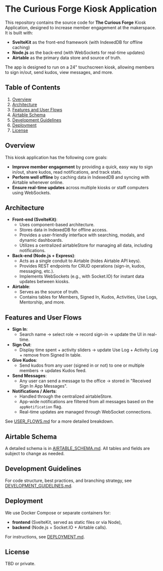 # The Curious Forge Kiosk Application

This repository contains the source code for **The Curious Forge** Kiosk Application, designed to increase member engagement at the makerspace. It is built with:

- **SvelteKit** as the front-end framework (with IndexedDB for offline caching)
- **Node.js** as the back-end (with WebSockets for real-time updates)
- **Airtable** as the primary data store and source of truth.

The app is designed to run on a 24" touchscreen kiosk, allowing members to sign in/out, send kudos, view messages, and more.

## Table of Contents

1. [Overview](#overview)
2. [Architecture](#architecture)
3. [Features and User Flows](#features-and-user-flows)
4. [Airtable Schema](#airtable-schema)
5. [Development Guidelines](#development-guidelines)
6. [Deployment](#deployment)
7. [License](#license)

## Overview

This kiosk application has the following core goals:

- **Improve member engagement** by providing a quick, easy way to sign in/out, share kudos, read notifications, and track stats.
- **Perform well offline** by caching data in IndexedDB and syncing with Airtable whenever online.
- **Ensure real-time updates** across multiple kiosks or staff computers using WebSockets.

## Architecture

- **Front-end (SvelteKit)**:
  - Uses component-based architecture.
  - Stores data in IndexedDB for offline access.
  - Provides a user-friendly interface with searching, modals, and dynamic dashboards.
  - Utilizes a centralized airtableStore for managing all data, including notifications.
- **Back-end (Node.js + Express)**:
  - Acts as a single conduit to Airtable (hides Airtable API keys).
  - Provides REST endpoints for CRUD operations (sign-in, kudos, messaging, etc.).
  - Implements WebSockets (e.g., with Socket.IO) for instant data updates between kiosks.
- **Airtable**:
  - Serves as the source of truth.
  - Contains tables for Members, Signed In, Kudos, Activities, Use Logs, Mentorship, and more.

## Features and User Flows

- **Sign In**:
  - Search name → select role → record sign-in → update the UI in real-time.
- **Sign Out**:
  - Display time spent + activity sliders → update Use Log + Activity Log + remove from Signed In table.
- **Give Kudos**:
  - Send kudos from any user (signed in or not) to one or multiple members → updates Kudos feed.
- **Send Messages**:
  - Any user can send a message to the office → stored in "Received Sign In App Messages".
- **Notifications / Alerts**:
  - Handled through the centralized airtableStore.
  - App-wide notifications are filtered from all messages based on the `appNotification` flag.
  - Real-time updates are managed through WebSocket connections.

See [USER_FLOWS.md](./USER_FLOWS.md) for a more detailed breakdown.

## Airtable Schema

A detailed schema is in [AIRTABLE_SCHEMA.md](./AIRTABLE_SCHEMA.md). All tables and fields are subject to change as needed.

## Development Guidelines

For code structure, best practices, and branching strategy, see [DEVELOPMENT_GUIDELINES.md](./DEVELOPMENT_GUIDELINES.md).

## Deployment

We use Docker Compose or separate containers for:

- **frontend** (SvelteKit, served as static files or via Node),
- **backend** (Node.js + Socket.IO + Airtable calls).

For instructions, see [DEPLOYMENT.md](./DEPLOYMENT.md).

## License

TBD or private.
